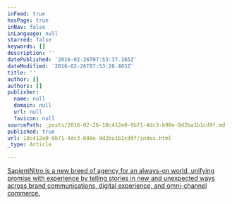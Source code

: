 ```yaml
---
inFeed: true
hasPage: true
inNav: false
inLanguage: null
starred: false
keywords: []
description: ''
datePublished: '2016-02-26T07:53:37.165Z'
dateModified: '2016-02-26T07:53:28.485Z'
title: ''
author: []
authors: []
publisher:
  name: null
  domain: null
  url: null
  favicon: null
sourcePath: _posts/2016-02-26-18c412e0-9b71-4dc3-b98e-9d2ba1b1cd9f.md
published: true
url: 18c412e0-9b71-4dc3-b98e-9d2ba1b1cd9f/index.html
_type: Article

---
```

[SapientNitro is a
new breed of agency for an always-on world, unifying promise with 
experience by telling stories in new and unexpected ways across brand 
communications, digital experience, and omni-channel commerce.][0][][0]

[0]: http://www.sapientnitro.com/